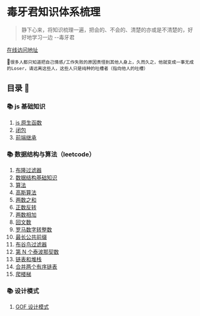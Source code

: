 <!--
 * @Author: DuYa
 * @LastEditors: DuYa
 -->

# 毒牙君知识体系梳理

> 静下心来，将知识梳理一遍，把会的、不会的、清楚的亦或是不清楚的，好好地学习一边 --毒牙君

[在线访问地址](https://j-duya.github.io/code-doc/)

🔞`很多人都只知道把自己情感/工作失败的原因责怪到其他人身上，久而久之，他就变成一事无成的Loser，请远离这些人，这些人只是纯种的吐槽者（指向他人的吐槽）`

## 目录 📃

### 📚 js 基础知识

1.  [js 原生函数](./前端/js原生函数.md)
2.  [闭包](./前端/closure.md)
3.  [前端继承](./前端/前端继承.md)

### 📚 数据结构与算法（leetcode）

1.  [布隆过滤器](./数据结构/布隆过滤器.md)
2.  [数据结构基础知识](./数据结构/数据结构概念.md)
3.  [算法](./数据结构/算法.md)
4.  [高斯算法](./Leetcode/高斯算法.md)
5.  [两数之和](./Leetcode/两数之和.md)
6.  [正数反转](./Leetcode/整数反转.md)
7.  [两数相加](./Leetcode/两数相加.md)
8.  [回文数](./Leetcode/回文数.md)
9.  [罗马数字转整数](./Leetcode/罗马数字转整数.md)
10. [最长公共前缀](./Leetcode/最长公共前缀.md)
11. [布谷鸟过滤器](./数据结构/布谷鸟过滤器.md)
12. [第 N 个泰波那契数](./Leetcode/第N个泰波那契数.md)
13. [链表和堆栈](./数据结构/链表和堆栈.md)
14. [合并两个有序链表](./Leetcode/合并两个有序链表.md)
15. [爬楼梯](./leetcode/爬楼梯.md)

### 📚 设计模式

1.  [GOF 设计模式](./设计模式/GOF设计模式.md)
